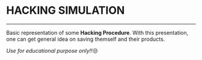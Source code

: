 # HACKING SIMULATION
________
Basic representation of some **Hacking Procedure**. With this presentation, one can get general idea on saving themself and their products.


_Use for educational purpose only!!_😒